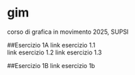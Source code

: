# gim
corso di grafica in movimento 2025, SUPSI


##Esercizio 1A
link esercizio 1.1   
link esercizio 1.2
link esercizio 1.3

##Esercizio 1B
link esercizio 1b